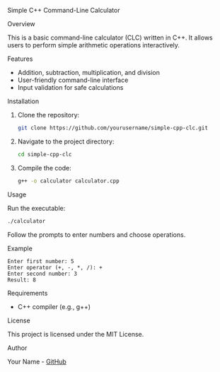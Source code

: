 Simple C++ Command-Line Calculator

Overview

This is a basic command-line calculator (CLC) written in C++. It allows users to perform simple arithmetic operations interactively.

 Features

- Addition, subtraction, multiplication, and division
- User-friendly command-line interface
- Input validation for safe calculations

Installation

1. Clone the repository:
   ```sh
   git clone https://github.com/yourusername/simple-cpp-clc.git
   ```
2. Navigate to the project directory:
   ```sh
   cd simple-cpp-clc
   ```
3. Compile the code:
   ```sh
   g++ -o calculator calculator.cpp
   ```

Usage

Run the executable:
```sh
./calculator
```
Follow the prompts to enter numbers and choose operations.

Example
```
Enter first number: 5
Enter operator (+, -, *, /): +
Enter second number: 3
Result: 8
```


Requirements

- C++ compiler (e.g., g++)

License

This project is licensed under the MIT License.

Author

Your Name - [GitHub](https://github.com/yourusername)

